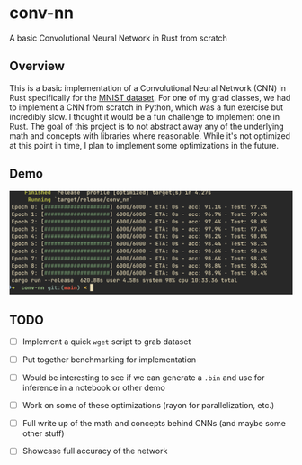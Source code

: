 # conv-nn

A basic Convolutional Neural Network in Rust from scratch

## Overview

This is a basic implementation of a Convolutional Neural Network (CNN) in Rust specifically for the [MNIST dataset](https://yann.lecun.com/exdb/mnist/). For one of my grad classes, we had to implement a CNN from scratch in Python, which was a fun exercise but incredibly slow. I thought it would be a fun challenge to implement one in Rust. The goal of this project is to not abstract away any of the underlying math and concepts with libraries where reasonable. While it's not optimized at this point in time, I plan to implement some optimizations in the future.

## Demo

![image](./images/image.png)

## TODO

- [ ] Implement a quick `wget` script to grab dataset
- [ ] Put together benchmarking for implementation
- [ ] Would be interesting to see if we can generate a `.bin` and use for inference in a notebook or other demo
- [ ] Work on some of these optimizations (rayon for parallelization, etc.)
- [ ] Full write up of the math and concepts behind CNNs (and maybe some other stuff)
- [ ] Showcase full accuracy of the network


